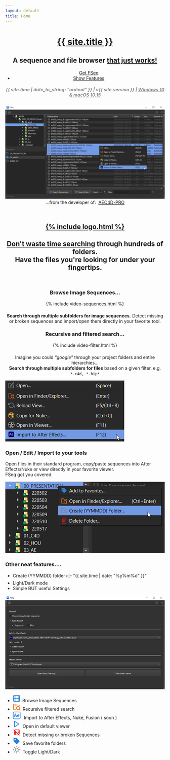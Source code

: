 ```yaml
---
layout: default
title: Home
---
```

<!-- Header -->
  <header id="header">
    <div class="content">
      <h1><a href="#">{{ site.title }}</a></h1>
      <h2>A sequence and file browser&nbsp;<u>that just works!</u></h2>
      <ul class="actions">
        <a href="https://lasselauch.lemonsqueezy.com/checkout/buy/97df2b03-e6e2-4af8-ac66-f3286a75501c?media=0&logo=0&embed=1" class="button special icon fa-download lemonsqueezy-button">Get FSeq</a><script src="https://app.lemonsqueezy.com/js/checkout.js" defer></script>
        <li><a href="#features" class="button scrolly">Show Features</a></li>
      </ul>
    <h5 style="opacity: 50%;">{{ site.time | date_to_string: "ordinal" }} | v{{ site.version }} | <u>Windows 10 & macOS 10.15</u></h5>
    </div>
    <div class="image phone big-shadow"><img src="assets/images/fseq.png" alt="FSeq. A sequence and file browser for Windows and macOS" />
    <div class="inner">...from the developer of:&nbsp;&nbsp;<a target="_blank" rel="noopener noreferrer" href="https://aescripts.com/aec4d/">AEC4D-PRO</a></div></div>
  </header>

<!-- One -->
<section id="one" class="wrapper style2 special">
	<header class="major">
	    <h1><a href="#features" class="scrolly small-shadow">{% include logo.html %}</a></h1>
		<h2><u class="text-orange">Don't waste time searching</u> through hundreds of folders.<br />
		Have the files you're looking for under your fingertips.</h2>
	</header>
</section>

<!-- Two -->
<section id="features" class="wrapper">
	<div class="inner alt">
		<div class="content" style="text-align: center;">
			<h3 class="text-blue-gradient" >Browse Image Sequences...</h3>
			<div class="image small-shadow">{% include video-sequences.html %}</div>
			<p style="margin-top: 1.5em;"><b>Search through multiple subfolders for image sequences.</b> Detect missing or broken sequences and import/open them directly in your favorite tool.</p>
			<h3 class="text-orange-bold">Recursive and filtered search...</h3>
			<div class="image small-shadow">{% include video-filter.html %}</div>
			<p style="margin-top: 1.5em;">Imagine you could <i>"google"</i> through your project folders and entire hierarchies...<br /> <b>Search through multiple subfolders for files</b> based on a given filter. e.g. <code>*.c4d, *.hip*</code></p>
		</div>
		<section class="spotlight">
			<div class="image"><img src="assets/images/fseq-export.png" alt="" /></div>
			<div class="content">
				<h3 class="text-bold"><span class="text-blue-gradient">Open / Edit / Import</span> to your tools</h3>
				<p>Open files in their standard program, <span class="text-bold">copy/paste sequences</span> into After Effects/Nuke or view directly in your favorite viewer.<br />
				<span class="text-orange-bold">FSeq got you covered.</span></p>
			</div>
		</section>
		<section class="spotlight">
			<div class="image"><img src="assets/images/fseq-dated-folder.png" alt="" /></div>
			<div class="content">
				<h3 class="text-bold">Other neat features....</h3>
				<ul>
				<li>Create (YYMMDD) folder 👉 <span class="text-blue-gradient">"{{ site.time | date: "%y%m%d" }}"</span></li>
				<li>Light/Dark mode</li>
				<li>Simple <span class="text-orange-bold">BUT</span> useful Settings</li>
				</ul>
			</div>
		</section>
		<div class="image small-shadow"><img src="assets/images/fseq-settings.gif" alt="" /></div>
		<section class="special">
			<ul class="icons labeled">
				<li><img style="padding-right:.5em;" src="assets/icons/sequence_active.svg" height="24px"><span class="label">Browse Image Sequences</span></li>
				<li><img style="padding-right:.5em;" src="assets/icons/search_active.svg" height="24px"><span class="label">Recursive filtered search</span></li>
				<li>
				<img style="padding-right:.5em;" src="assets/icons/ae.svg" height="24px">
				<span class="label">Import to After Effects, Nuke, <span class="_50percent">Fusion ( soon )</span></span>
				</li>
				<li><img style="padding-right:.5em;" src="assets/icons/play.svg" height="24px"><span class="label">Open in default viewer</span></li>
				<li><img style="padding-right:.5em;" src="assets/icons/film_broken.svg" height="24px"><span class="label">Detect missing or broken Sequences</span></li>
				<li><img style="padding-right:.5em;" src="assets/icons/fav_active.svg" height="24px"><span class="label">Save favorite folders</span></li>
				<li><img style="padding-right:.5em;" src="assets/icons/light.svg" height="24px"><span class="label">Toggle Light/Dark</span></li>
			</ul>
		</section>
	</div>
</section>
